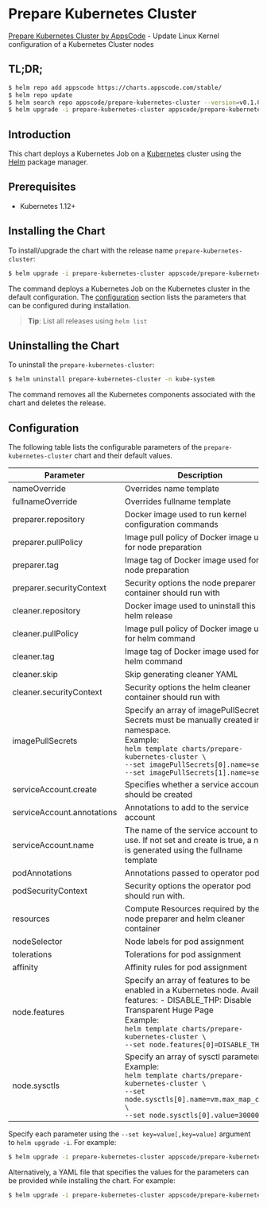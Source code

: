 # Prepare Kubernetes Cluster

[Prepare Kubernetes Cluster by AppsCode](https://github.com/kmodules/installer) - Update Linux Kernel configuration of a Kubernetes Cluster nodes

## TL;DR;

```bash
$ helm repo add appscode https://charts.appscode.com/stable/
$ helm repo update
$ helm search repo appscode/prepare-kubernetes-cluster --version=v0.1.0
$ helm upgrade -i prepare-kubernetes-cluster appscode/prepare-kubernetes-cluster -n kube-system --create-namespace --version=v0.1.0
```

## Introduction

This chart deploys a Kubernetes Job on a [Kubernetes](http://kubernetes.io) cluster using the [Helm](https://helm.sh) package manager.

## Prerequisites

- Kubernetes 1.12+

## Installing the Chart

To install/upgrade the chart with the release name `prepare-kubernetes-cluster`:

```bash
$ helm upgrade -i prepare-kubernetes-cluster appscode/prepare-kubernetes-cluster -n kube-system --create-namespace --version=v0.1.0
```

The command deploys a Kubernetes Job on the Kubernetes cluster in the default configuration. The [configuration](#configuration) section lists the parameters that can be configured during installation.

> **Tip**: List all releases using `helm list`

## Uninstalling the Chart

To uninstall the `prepare-kubernetes-cluster`:

```bash
$ helm uninstall prepare-kubernetes-cluster -n kube-system
```

The command removes all the Kubernetes components associated with the chart and deletes the release.

## Configuration

The following table lists the configurable parameters of the `prepare-kubernetes-cluster` chart and their default values.

|         Parameter          |                                                                                                                       Description                                                                                                                       |                           Default                           |
|----------------------------|---------------------------------------------------------------------------------------------------------------------------------------------------------------------------------------------------------------------------------------------------------|-------------------------------------------------------------|
| nameOverride               | Overrides name template                                                                                                                                                                                                                                 | <code>""</code>                                             |
| fullnameOverride           | Overrides fullname template                                                                                                                                                                                                                             | <code>""</code>                                             |
| preparer.repository        | Docker image used to run kernel configuration commands                                                                                                                                                                                                  | <code>tianon/toybox</code>                                  |
| preparer.pullPolicy        | Image pull policy of Docker image used for node preparation                                                                                                                                                                                             | <code>IfNotPresent</code>                                   |
| preparer.tag               | Image tag of Docker image used for node preparation                                                                                                                                                                                                     | <code>0.8.4</code>                                          |
| preparer.securityContext   | Security options the node preparer container should run with                                                                                                                                                                                            | <code>{"privileged":true}</code>                            |
| cleaner.repository         | Docker image used to uninstall this helm release                                                                                                                                                                                                        | <code>appscode/helm</code>                                  |
| cleaner.pullPolicy         | Image pull policy of Docker image used for helm command                                                                                                                                                                                                 | <code>IfNotPresent</code>                                   |
| cleaner.tag                | Image tag of Docker image used for helm command                                                                                                                                                                                                         | <code>3.4.2</code>                                          |
| cleaner.skip               | Skip generating cleaner YAML                                                                                                                                                                                                                            | <code>true</code>                                           |
| cleaner.securityContext    | Security options the helm cleaner container should run with                                                                                                                                                                                             | <code>{}</code>                                             |
| imagePullSecrets           | Specify an array of imagePullSecrets. Secrets must be manually created in the namespace. <br> Example: <br> `helm template charts/prepare-kubernetes-cluster \` <br> `--set imagePullSecrets[0].name=sec0 \` <br> `--set imagePullSecrets[1].name=sec1` | <code>[]</code>                                             |
| serviceAccount.create      | Specifies whether a service account should be created                                                                                                                                                                                                   | <code>true</code>                                           |
| serviceAccount.annotations | Annotations to add to the service account                                                                                                                                                                                                               | <code>{}</code>                                             |
| serviceAccount.name        | The name of the service account to use. If not set and create is true, a name is generated using the fullname template                                                                                                                                  | <code>""</code>                                             |
| podAnnotations             | Annotations passed to operator pod(s).                                                                                                                                                                                                                  | <code>{}</code>                                             |
| podSecurityContext         | Security options the operator pod should run with.                                                                                                                                                                                                      | <code>{}</code>                                             |
| resources                  | Compute Resources required by the node preparer and helm cleaner container                                                                                                                                                                              | <code>{}</code>                                             |
| nodeSelector               | Node labels for pod assignment                                                                                                                                                                                                                          | <code>{"beta.kubernetes.io/os":"linux"}</code>              |
| tolerations                | Tolerations for pod assignment                                                                                                                                                                                                                          | <code>[]</code>                                             |
| affinity                   | Affinity rules for pod assignment                                                                                                                                                                                                                       | <code>{}</code>                                             |
| node.features              | Specify an array of features to be enabled in a Kubernetes node. Available features: - DISABLE_THP: Disable Transparent Huge Page <br> Example: <br> `helm template charts/prepare-kubernetes-cluster \` <br> `--set node.features[0]=DISABLE_THP`      | <code>[]</code>                                             |
| node.sysctls               | Specify an array of sysctl parameters. <br> Example: <br> `helm template charts/prepare-kubernetes-cluster \` <br> `--set node.sysctls[0].name=vm.max_map_count \` <br> `--set node.sysctls[0].value=300000`                                            | <code>[{"name":"vm.max_map_count","value":"262144"}]</code> |


Specify each parameter using the `--set key=value[,key=value]` argument to `helm upgrade -i`. For example:

```bash
$ helm upgrade -i prepare-kubernetes-cluster appscode/prepare-kubernetes-cluster -n kube-system --create-namespace --version=v0.1.0 --set preparer.repository=tianon/toybox
```

Alternatively, a YAML file that specifies the values for the parameters can be provided while
installing the chart. For example:

```bash
$ helm upgrade -i prepare-kubernetes-cluster appscode/prepare-kubernetes-cluster -n kube-system --create-namespace --version=v0.1.0 --values values.yaml
```
